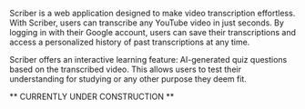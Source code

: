 Scriber is a web application designed to make video transcription effortless. With Scriber, users can transcribe any YouTube video in just seconds. By logging in with their Google account, users can save their transcriptions and access a personalized history of past transcriptions at any time.

Scriber offers an interactive learning feature: AI-generated quiz questions based on the transcribed video. This allows users to test their understanding for studying or any other purpose they deem fit.

** CURRENTLY UNDER CONSTRUCTION **
